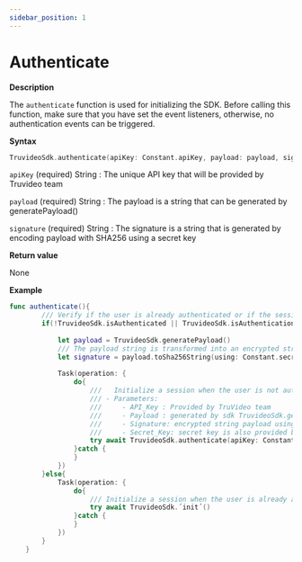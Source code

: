```yaml
--- 
sidebar_position: 1
---
```

# Authenticate
**Description**

The `authenticate` function is used for initializing the SDK. Before calling this function, make sure that you have set the event listeners, otherwise, no authentication events can be triggered.

**Syntax**
```swift
TruvideoSdk.authenticate(apiKey: Constant.apiKey, payload: payload, signature: signature)
```
`apiKey` (required) String :
    The unique API key that will be provided by Truvideo team 

`payload` (required) String :
   The payload is a string that can be generated by generatePayload()

`signature` (required) String :
   The signature is a string that is generated by encoding payload with SHA256 using a secret key

**Return value**

None

**Example**
```swift
func authenticate(){
        /// Verify if the user is already authenticated or if the session is active or expired..
        if(!TruvideoSdk.isAuthenticated || TruvideoSdk.isAuthenticationExpired){
            
            let payload = TruvideoSdk.generatePayload()
            /// The payload string is transformed into an encrypted string using the SHA256 algorithm.
            let signature = payload.toSha256String(using: Constant.secretKey)
            
            Task(operation: {
                do{
                    ///   Initialize a session when the user is not authenticated.
                    /// - Parameters:
                    ///     - API_Key : Provided by TruVideo team
                    ///     - Payload : generated by sdk TruvideoSdk.generatePayload() every time you have to create new payload
                    ///     - Signature: encrypted string payload using the SHA256 algorithm with "secret key"
                    ///     - Secret_Key: secret key is also provided by TruVideo team
                    try await TruvideoSdk.authenticate(apiKey: Constant.apiKey, payload: payload, signature: signature)
                }catch {
                }
            })
        }else{
            Task(operation: {
                do{
                    /// Initialize a session when the user is already authenticated.
                    try await TruvideoSdk.´init´()
                }catch {
                }
            })
        }
    }
```



